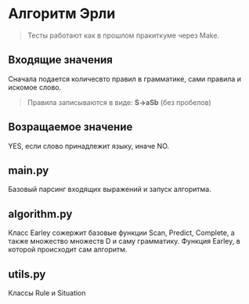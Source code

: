 # Алгоритм Эрли
> Тесты работают как в прошлом пракиткуме через Make.

## Входящие значения
Сначала подается количесвто правил в грамматике, сами правила и искомое слово.

> Правила записываются в виде: **S->aSb** (без пробелов)

## Возращаемое значение 
YES, если слово принадлежит языку, иначе NO.

## main.py
Базовый парсинг входящих выражений и запуск алгоритма.

## algorithm.py
Класс Earley сожержит базовые функции Scan, Predict, Complete, а также множество множеств D и саму грамматику.
Функция Earley, в которой происходит сам алгоритм.

## utils.py
Классы Rule и Situation
